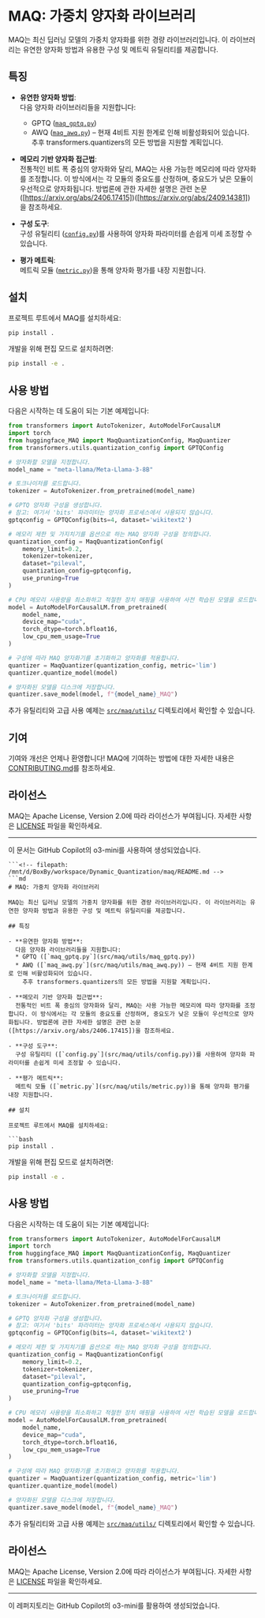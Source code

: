 # MAQ: 가중치 양자화 라이브러리

MAQ는 최신 딥러닝 모델의 가중치 양자화를 위한 경량 라이브러리입니다. 이 라이브러리는 유연한 양자화 방법과 유용한 구성 및 메트릭 유틸리티를 제공합니다.

## 특징

- **유연한 양자화 방법**:  
  다음 양자화 라이브러리들을 지원합니다:
  * GPTQ ([`maq_gptq.py`](src/maq/utils/maq_gptq.py))
  * AWQ ([`maq_awq.py`](src/maq/utils/maq_awq.py)) – 현재 4비트 지원 한계로 인해 비활성화되어 있습니다.  
    추후 transformers.quantizers의 모든 방법을 지원할 계획입니다.

- **메모리 기반 양자화 접근법**:  
  전통적인 비트 폭 중심의 양자화와 달리, MAQ는 사용 가능한 메모리에 따라 양자화를 조정합니다. 이 방식에서는 각 모듈의 중요도를 산정하며, 중요도가 낮은 모듈이 우선적으로 양자화됩니다. 방법론에 관한 자세한 설명은 관련 논문 ([https://arxiv.org/abs/2406.17415])([https://arxiv.org/abs/2409.14381]) 을 참조하세요.

- **구성 도구**:  
  구성 유틸리티 ([`config.py`](src/maq/utils/config.py))를 사용하여 양자화 파라미터를 손쉽게 미세 조정할 수 있습니다.

- **평가 메트릭**:  
  메트릭 모듈 ([`metric.py`](src/maq/utils/metric.py))을 통해 양자화 평가를 내장 지원합니다.

## 설치

프로젝트 루트에서 MAQ를 설치하세요:

```bash
pip install .
```

개발을 위해 편집 모드로 설치하려면:

```bash
pip install -e .
```

## 사용 방법

다음은 시작하는 데 도움이 되는 기본 예제입니다:

```python
from transformers import AutoTokenizer, AutoModelForCausalLM
import torch
from huggingface_MAQ import MaqQuantizationConfig, MaqQuantizer
from transformers.utils.quantization_config import GPTQConfig

# 양자화할 모델을 지정합니다.
model_name = "meta-llama/Meta-Llama-3-8B"

# 토크나이저를 로드합니다.
tokenizer = AutoTokenizer.from_pretrained(model_name)

# GPTQ 양자화 구성을 생성합니다.
# 참고: 여기서 'bits' 파라미터는 양자화 프로세스에서 사용되지 않습니다.
gptqconfig = GPTQConfig(bits=4, dataset='wikitext2')

# 메모리 제한 및 가지치기를 옵션으로 하는 MAQ 양자화 구성을 정의합니다.
quantization_config = MaqQuantizationConfig(
    memory_limit=0.2,
    tokenizer=tokenizer,
    dataset="pileval",
    quantization_config=gptqconfig,
    use_pruning=True
)

# CPU 메모리 사용량을 최소화하고 적절한 장치 매핑을 사용하여 사전 학습된 모델을 로드합니다.
model = AutoModelForCausalLM.from_pretrained(
    model_name,
    device_map="cuda",
    torch_dtype=torch.bfloat16,
    low_cpu_mem_usage=True
)

# 구성에 따라 MAQ 양자화기를 초기화하고 양자화를 적용합니다.
quantizer = MaqQuantizer(quantization_config, metric='lim')
quantizer.quantize_model(model)

# 양자화된 모델을 디스크에 저장합니다.
quantizer.save_model(model, f"{model_name}_MAQ")
```

추가 유틸리티와 고급 사용 예제는 [`src/maq/utils/`](src/maq/utils/) 디렉토리에서 확인할 수 있습니다.

## 기여

기여와 개선은 언제나 환영합니다! MAQ에 기여하는 방법에 대한 자세한 내용은 [CONTRIBUTING.md](./CONTRIBUTING.md)를 참조하세요.

## 라이선스

MAQ는 Apache License, Version 2.0에 따라 라이선스가 부여됩니다. 자세한 사항은 [LICENSE](./LICENSE) 파일을 확인하세요.

---

이 문서는 GitHub Copilot의 o3-mini를 사용하여 생성되었습니다.
```
```<!-- filepath: /mnt/d/BoxBy/workspace/Dynamic_Quantization/maq/README.md -->
```md
# MAQ: 가중치 양자화 라이브러리

MAQ는 최신 딥러닝 모델의 가중치 양자화를 위한 경량 라이브러리입니다. 이 라이브러리는 유연한 양자화 방법과 유용한 구성 및 메트릭 유틸리티를 제공합니다.

## 특징

- **유연한 양자화 방법**:  
  다음 양자화 라이브러리들을 지원합니다:
  * GPTQ ([`maq_gptq.py`](src/maq/utils/maq_gptq.py))
  * AWQ ([`maq_awq.py`](src/maq/utils/maq_awq.py)) – 현재 4비트 지원 한계로 인해 비활성화되어 있습니다.  
    추후 transformers.quantizers의 모든 방법을 지원할 계획입니다.

- **메모리 기반 양자화 접근법**:  
  전통적인 비트 폭 중심의 양자화와 달리, MAQ는 사용 가능한 메모리에 따라 양자화를 조정합니다. 이 방식에서는 각 모듈의 중요도를 산정하며, 중요도가 낮은 모듈이 우선적으로 양자화됩니다. 방법론에 관한 자세한 설명은 관련 논문 ([https://arxiv.org/abs/2406.17415])을 참조하세요.

- **구성 도구**:  
  구성 유틸리티 ([`config.py`](src/maq/utils/config.py))를 사용하여 양자화 파라미터를 손쉽게 미세 조정할 수 있습니다.

- **평가 메트릭**:  
  메트릭 모듈 ([`metric.py`](src/maq/utils/metric.py))을 통해 양자화 평가를 내장 지원합니다.

## 설치

프로젝트 루트에서 MAQ를 설치하세요:

```bash
pip install .
```

개발을 위해 편집 모드로 설치하려면:

```bash
pip install -e .
```

## 사용 방법

다음은 시작하는 데 도움이 되는 기본 예제입니다:

```python
from transformers import AutoTokenizer, AutoModelForCausalLM
import torch
from huggingface_MAQ import MaqQuantizationConfig, MaqQuantizer
from transformers.utils.quantization_config import GPTQConfig

# 양자화할 모델을 지정합니다.
model_name = "meta-llama/Meta-Llama-3-8B"

# 토크나이저를 로드합니다.
tokenizer = AutoTokenizer.from_pretrained(model_name)

# GPTQ 양자화 구성을 생성합니다.
# 참고: 여기서 'bits' 파라미터는 양자화 프로세스에서 사용되지 않습니다.
gptqconfig = GPTQConfig(bits=4, dataset='wikitext2')

# 메모리 제한 및 가지치기를 옵션으로 하는 MAQ 양자화 구성을 정의합니다.
quantization_config = MaqQuantizationConfig(
    memory_limit=0.2,
    tokenizer=tokenizer,
    dataset="pileval",
    quantization_config=gptqconfig,
    use_pruning=True
)

# CPU 메모리 사용량을 최소화하고 적절한 장치 매핑을 사용하여 사전 학습된 모델을 로드합니다.
model = AutoModelForCausalLM.from_pretrained(
    model_name,
    device_map="cuda",
    torch_dtype=torch.bfloat16,
    low_cpu_mem_usage=True
)

# 구성에 따라 MAQ 양자화기를 초기화하고 양자화를 적용합니다.
quantizer = MaqQuantizer(quantization_config, metric='lim')
quantizer.quantize_model(model)

# 양자화된 모델을 디스크에 저장합니다.
quantizer.save_model(model, f"{model_name}_MAQ")
```

추가 유틸리티와 고급 사용 예제는 [`src/maq/utils/`](src/maq/utils/) 디렉토리에서 확인할 수 있습니다.

## 라이선스

MAQ는 Apache License, Version 2.0에 따라 라이선스가 부여됩니다. 자세한 사항은 [LICENSE](./LICENSE) 파일을 확인하세요.

---

이 레퍼지토리는 GitHub Copilot의 o3-mini를 활용하여 생성되었습니다.
